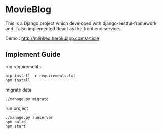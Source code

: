 # MovieBlog
This is a Django project which developed with django-restful-framework and it also implemented React as the front end service.

Demo : http://mlinked.herokuapp.com/article

## Implement Guide
run requirements   

    pip install -r requirements.txt
    npm install 

migrate data
    
    ./manage.py migrate
    
run project
    
    ./manage.py runserver
    npm bulid
    npm start
    



